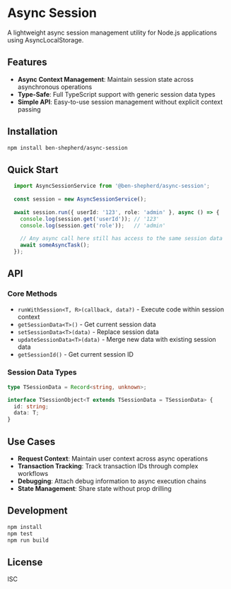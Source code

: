 # Async Session

A lightweight async session management utility for Node.js applications using AsyncLocalStorage.

## Features

- **Async Context Management**: Maintain session state across asynchronous operations
- **Type-Safe**: Full TypeScript support with generic session data types
- **Simple API**: Easy-to-use session management without explicit context passing

## Installation

```bash
npm install ben-shepherd/async-session
```

## Quick Start

```typescript
  import AsyncSessionService from '@ben-shepherd/async-session';
  
  const session = new AsyncSessionService();
  
  await session.run({ userId: '123', role: 'admin' }, async () => {
    console.log(session.get('userId')); // '123'
    console.log(session.get('role'));   // 'admin'
  
    // Any async call here still has access to the same session data
    await someAsyncTask();
  });
```

## API

### Core Methods

- `runWithSession<T, R>(callback, data?)` - Execute code within session context
- `getSessionData<T>()` - Get current session data
- `setSessionData<T>(data)` - Replace session data
- `updateSessionData<T>(data)` - Merge new data with existing session data
- `getSessionId()` - Get current session ID

### Session Data Types

```typescript
type TSessionData = Record<string, unknown>;

interface TSessionObject<T extends TSessionData = TSessionData> {
  id: string;
  data: T;
}
```

## Use Cases

- **Request Context**: Maintain user context across async operations
- **Transaction Tracking**: Track transaction IDs through complex workflows
- **Debugging**: Attach debug information to async execution chains
- **State Management**: Share state without prop drilling

## Development

```bash
npm install
npm test
npm run build
```

## License

ISC

